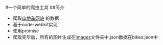 #一个简单的爬虫工具
##简介
* 爬取[山地车网站](http://www.cannondale.com/nam_en/2015/bikes/road) 的数据
* 基于node-webkit实现
* 使用promise
* 爬取完毕后，所有的图片生成在[images](./images)文件夹中,json数据在bikes.json中
